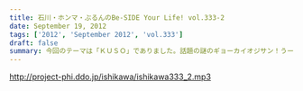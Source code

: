 ```yaml
---
title: 石川・ホンマ・ぶるんのBe-SIDE Your Life! vol.333-2
date: September 19, 2012
tags: ['2012', 'September 2012', 'vol.333']
draft: false
summary: 今回のテーマは「ＫＵＳＯ」でありました。話題の謎のギョーカイオジサン！うーん、こういう人って 意外といるような気が・・・ＮＡＭＡＥ
---
```


http://project-phi.ddo.jp/ishikawa/ishikawa333_2.mp3
